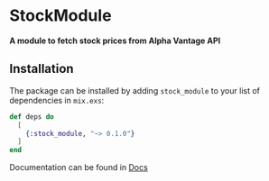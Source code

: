 # StockModule

**A module to fetch stock prices from Alpha Vantage API**

## Installation

The package can be installed
by adding `stock_module` to your list of dependencies in `mix.exs`:

```elixir
def deps do
  [
    {:stock_module, "~> 0.1.0"}
  ]
end
```

Documentation can be found in [Docs](https://hexdocs.pm/stock_module)

